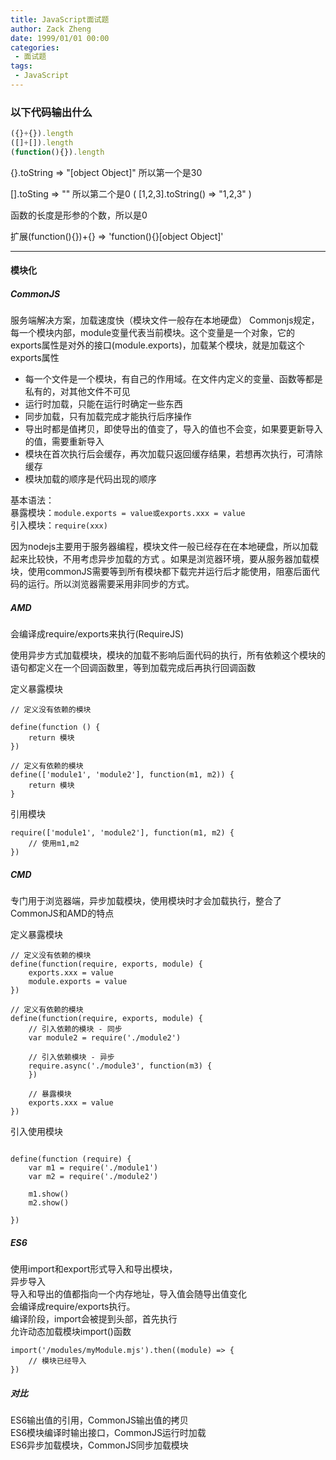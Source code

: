 ```yaml
---
title: JavaScript面试题
author: Zack Zheng
date: 1999/01/01 00:00
categories:
 - 面试题
tags:
 - JavaScript
---
```


### 以下代码输出什么

```javascript
({}+{}).length
([]+[]).length
(function(){}).length
```

{}.toString => "[object Object]" 所以第一个是30

[].toSting => "" 所以第二个是0  ( [1,2,3].toString() => "1,2,3" )

函数的长度是形参的个数，所以是0

扩展(function(){})+{} => 'function(){}[object Object]'


--------------


#### 模块化

##### CommonJS   

服务端解决方案，加载速度快（模块文件一般存在本地硬盘） 
Commonjs规定，每一个模块内部，module变量代表当前模块。这个变量是一个对象，它的exports属性是对外的接口(module.exports)，加载某个模块，就是加载这个exports属性     

+ 每一个文件是一个模块，有自己的作用域。在文件内定义的变量、函数等都是私有的，对其他文件不可见   
+ 运行时加载，只能在运行时确定一些东西   
+ 同步加载，只有加载完成才能执行后序操作   
+ 导出时都是值拷贝，即使导出的值变了，导入的值也不会变，如果要更新导入的值，需要重新导入    
+ 模块在首次执行后会缓存，再次加载只返回缓存结果，若想再次执行，可清除缓存    
+ 模块加载的顺序是代码出现的顺序   

基本语法：  
暴露模块：`module.exports = value或exports.xxx = value`   
引入模块：`require(xxx)`     


因为nodejs主要用于服务器编程，模块文件一般已经存在在本地硬盘，所以加载起来比较快，不用考虑异步加载的方式 。如果是浏览器环境，要从服务器加载模块，使用commonJS需要等到所有模块都下载完并运行后才能使用，阻塞后面代码的运行。所以浏览器需要采用非同步的方式。    

 
 ##### AMD    
 
 会编译成require/exports来执行(RequireJS)    
 
 使用异步方式加载模块，模块的加载不影响后面代码的执行，所有依赖这个模块的语句都定义在一个回调函数里，等到加载完成后再执行回调函数
 
 定义暴露模块   
 
 ```
 // 定义没有依赖的模块
 
 define(function () {
     return 模块
 })
 
 // 定义有依赖的模块
 define(['module1', 'module2'], function(m1, m2)) {
     return 模块
 }
 ```
 
 引用模块   
 
 ```
 require(['module1', 'module2'], function(m1, m2) {
     // 使用m1,m2
 })
 
 ```
 
 ##### CMD
 
 专门用于浏览器端，异步加载模块，使用模块时才会加载执行，整合了CommonJS和AMD的特点    
 
 定义暴露模块   
 
 ```
 // 定义没有依赖的模块
 define(function(require, exports, module) {
     exports.xxx = value
     module.exports = value
 })
 
 // 定义有依赖的模块
 define(function(require, exports, module) {
     // 引入依赖的模块 - 同步
     var module2 = require('./module2')
     
     // 引入依赖模块 - 异步
     require.async('./module3', function(m3) {
     })
     
     // 暴露模块
     exports.xxx = value
 })
 ```
 
 引入使用模块   
 
 ```
 
 define(function (require) {
     var m1 = require('./module1')
     var m2 = require('./module2')
     
     m1.show()
     m2.show()
     
 })
 
 ```
 
 ##### ES6
 使用import和export形式导入和导出模块，  
 异步导入   
 导入和导出的值都指向一个内存地址，导入值会随导出值变化  
 会编译成require/exports执行。   
 编译阶段，import会被提到头部，首先执行  
 允许动态加载模块import()函数   
 ```
 import('/modules/myModule.mjs').then((module) => {
     // 模块已经导入
 })
 
 ```
 
 ##### 对比
 
 ES6输出值的引用，CommonJS输出值的拷贝   
 ES6模块编译时输出接口，CommonJS运行时加载   
 ES6异步加载模块，CommonJS同步加载模块  
 
 


